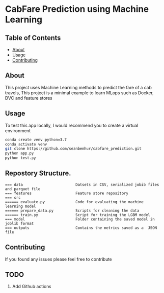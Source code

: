 # CabFare Prediction using Machine Learning

## Table of Contents

- [About](#about)
- [Usage](#usage)
- [Contributing](#contributing)

## About <a name = "about"></a>

This project uses Machine Learning methods to predict the fare of a cab travels, This project is a minimal example to learn MLops such as Docker, DVC and feature stores



## Usage <a name = "usage"></a>

To test this app locally, I would recommend you to create a virtual environment


```bash
conda create venv python=3.7
conda activate venv
git clone https://github.com/seanbenhur/cabfare_prediction.git
python app.py
python test.py
```
## Repostory Structure.
```
=== data                        Datsets in CSV, serialized jobib files and parquet file
=== features                    Feature store repository
=== src
====== evaluate.py              Code for evaluating the machine learning model
====== prepare_data.py          Scripts for cleaning the data
====== train.py                 Script for training the LGBM model
=== model                       Folder containing the saved model in joblib format
=== outputs                     Contains the metrics saved as a  JSON file
```



## Contributing <a name = "contributing">

If you found any issues please feel free to contribute


## TODO

<ol><li>Add Github actions</li></ol>
